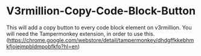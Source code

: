 # V3rmillion-Copy-Code-Block-Button
This will add a copy button to every code block element on v3rmillion.
You will need the Tampermonkey extension, in order to use this. (https://chrome.google.com/webstore/detail/tampermonkey/dhdgffkkebhmkfjojejmpbldmpobfkfo?hl=en)

